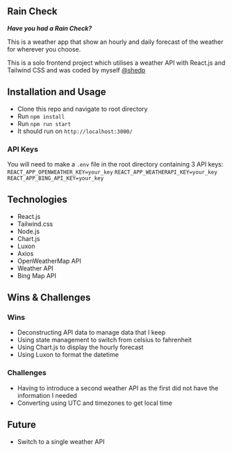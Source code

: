 ## Rain Check
**_Have you had a Rain Check?_**

This is a weather app that show an hourly and daily forecast of the weather for wherever you choose.

This is a solo frontend project which utilises a weather API with React.js and Tailwind CSS and was coded by myself [@shedp](https://github.com/shedp)

## Installation and Usage
- Clone this repo and navigate to root directory
- Run `npm install`
- Run `npm run start`
- It should run on `http://localhost:3000/`
### API Keys
You will need to make a `.env` file in the root directory containing 3 API keys:
    `REACT_APP_OPENWEATHER_KEY=your_key`
    `REACT_APP_WEATHERAPI_KEY=your_key`
    `REACT_APP_BING_API_KEY=your_key`

## Technologies
- React.js
- Tailwind.css
- Node.js
- Chart.js
- Luxon
- Axios
- OpenWeatherMap API
- Weather API
- Bing Map API

## Wins & Challenges
### Wins
- Deconstructing API data to manage data that I keep
- Using state management to switch from celsius to fahrenheit
- Using Chart.js to display the hourly forecast
- Using Luxon to format the datetime

### Challenges
- Having to introduce a second weather API as the first did not have the information I needed
- Converting using UTC and timezones to get local time

## Future
- Switch to a single weather API